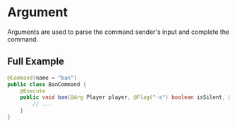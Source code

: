 # Argument

Arguments are used to parse the command sender's input and complete the command.





## Full Example

```java
@Command(name = "ban")
public class BanCommand {
    @Execute
    public void ban(@Arg Player player, @Flag("-s") boolean isSilent, @Join String reason) {
        // ...
    }
}
```
